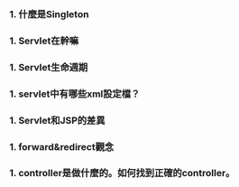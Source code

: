 ### 1. 什麼是Singleton
### 1. Servlet在幹嘛
### 1. Servlet生命週期
### 1. servlet中有哪些xml設定檔？
### 1. Servlet和JSP的差異
### 1. forward&redirect觀念
### 1. controller是做什麼的。如何找到正確的controller。